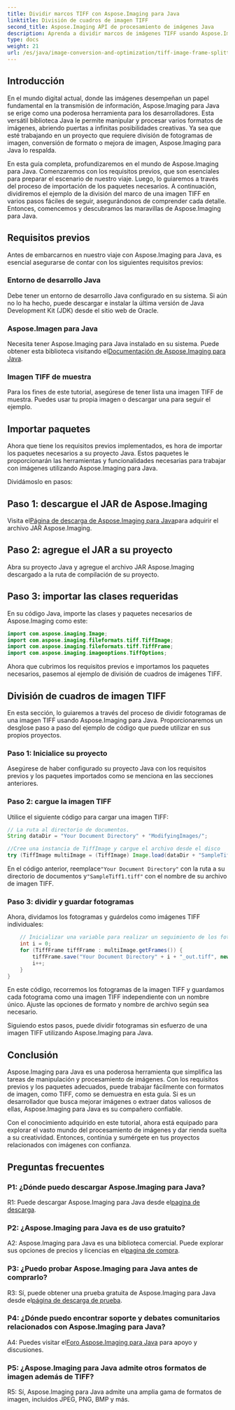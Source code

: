 ```yaml
---
title: Dividir marcos TIFF con Aspose.Imaging para Java
linktitle: División de cuadros de imagen TIFF
second_title: Aspose.Imaging API de procesamiento de imágenes Java
description: Aprenda a dividir marcos de imágenes TIFF usando Aspose.Imaging para Java. Guía paso a paso con requisitos previos, ejemplo de código y preguntas frecuentes para desarrolladores.
type: docs
weight: 21
url: /es/java/image-conversion-and-optimization/tiff-image-frame-splitting/
---
```

## Introducción

En el mundo digital actual, donde las imágenes desempeñan un papel fundamental en la transmisión de información, Aspose.Imaging para Java se erige como una poderosa herramienta para los desarrolladores. Esta versátil biblioteca Java le permite manipular y procesar varios formatos de imágenes, abriendo puertas a infinitas posibilidades creativas. Ya sea que esté trabajando en un proyecto que requiere división de fotogramas de imagen, conversión de formato o mejora de imagen, Aspose.Imaging para Java lo respalda.

En esta guía completa, profundizaremos en el mundo de Aspose.Imaging para Java. Comenzaremos con los requisitos previos, que son esenciales para preparar el escenario de nuestro viaje. Luego, lo guiaremos a través del proceso de importación de los paquetes necesarios. A continuación, dividiremos el ejemplo de la división del marco de una imagen TIFF en varios pasos fáciles de seguir, asegurándonos de comprender cada detalle. Entonces, comencemos y descubramos las maravillas de Aspose.Imaging para Java.

## Requisitos previos

Antes de embarcarnos en nuestro viaje con Aspose.Imaging para Java, es esencial asegurarse de contar con los siguientes requisitos previos:

### Entorno de desarrollo Java
Debe tener un entorno de desarrollo Java configurado en su sistema. Si aún no lo ha hecho, puede descargar e instalar la última versión de Java Development Kit (JDK) desde el sitio web de Oracle.

### Aspose.Imagen para Java
 Necesita tener Aspose.Imaging para Java instalado en su sistema. Puede obtener esta biblioteca visitando el[Documentación de Aspose.Imaging para Java](https://reference.aspose.com/imaging/java/).

### Imagen TIFF de muestra
Para los fines de este tutorial, asegúrese de tener lista una imagen TIFF de muestra. Puedes usar tu propia imagen o descargar una para seguir el ejemplo.

## Importar paquetes

Ahora que tiene los requisitos previos implementados, es hora de importar los paquetes necesarios a su proyecto Java. Estos paquetes le proporcionarán las herramientas y funcionalidades necesarias para trabajar con imágenes utilizando Aspose.Imaging para Java.

Dividámoslo en pasos:

## Paso 1: descargue el JAR de Aspose.Imaging

 Visita el[Página de descarga de Aspose.Imaging para Java](https://releases.aspose.com/imaging/java/)para adquirir el archivo JAR Aspose.Imaging.

## Paso 2: agregue el JAR a su proyecto

Abra su proyecto Java y agregue el archivo JAR Aspose.Imaging descargado a la ruta de compilación de su proyecto.

## Paso 3: importar las clases requeridas

En su código Java, importe las clases y paquetes necesarios de Aspose.Imaging como este:

```java
import com.aspose.imaging.Image;
import com.aspose.imaging.fileformats.tiff.TiffImage;
import com.aspose.imaging.fileformats.tiff.TiffFrame;
import com.aspose.imaging.imageoptions.TiffOptions;
```

Ahora que cubrimos los requisitos previos e importamos los paquetes necesarios, pasemos al ejemplo de división de cuadros de imágenes TIFF.

## División de cuadros de imagen TIFF

En esta sección, lo guiaremos a través del proceso de dividir fotogramas de una imagen TIFF usando Aspose.Imaging para Java. Proporcionaremos un desglose paso a paso del ejemplo de código que puede utilizar en sus propios proyectos.

### Paso 1: Inicialice su proyecto
Asegúrese de haber configurado su proyecto Java con los requisitos previos y los paquetes importados como se menciona en las secciones anteriores.

### Paso 2: cargue la imagen TIFF
Utilice el siguiente código para cargar una imagen TIFF:

```java
// La ruta al directorio de documentos.
String dataDir = "Your Document Directory" + "ModifyingImages/";

//Cree una instancia de TiffImage y cargue el archivo desde el disco
try (TiffImage multiImage = (TiffImage) Image.load(dataDir + "SampleTiff1.tiff")) {
```

 En el código anterior, reemplace`"Your Document Directory"` con la ruta a su directorio de documentos y`"SampleTiff1.tiff"` con el nombre de su archivo de imagen TIFF.

### Paso 3: dividir y guardar fotogramas
Ahora, dividamos los fotogramas y guárdelos como imágenes TIFF individuales:

```java
    // Inicializar una variable para realizar un seguimiento de los fotogramas de la imagen
    int i = 0;
    for (TiffFrame tiffFrame : multiImage.getFrames()) {
        tiffFrame.save("Your Document Directory" + i + "_out.tiff", new TiffOptions(TiffExpectedFormat.TiffJpegRgb));
        i++;
    }
}
```

En este código, recorremos los fotogramas de la imagen TIFF y guardamos cada fotograma como una imagen TIFF independiente con un nombre único. Ajuste las opciones de formato y nombre de archivo según sea necesario.

Siguiendo estos pasos, puede dividir fotogramas sin esfuerzo de una imagen TIFF utilizando Aspose.Imaging para Java.

## Conclusión

Aspose.Imaging para Java es una poderosa herramienta que simplifica las tareas de manipulación y procesamiento de imágenes. Con los requisitos previos y los paquetes adecuados, puede trabajar fácilmente con formatos de imagen, como TIFF, como se demuestra en esta guía. Si es un desarrollador que busca mejorar imágenes o extraer datos valiosos de ellas, Aspose.Imaging para Java es su compañero confiable.

Con el conocimiento adquirido en este tutorial, ahora está equipado para explorar el vasto mundo del procesamiento de imágenes y dar rienda suelta a su creatividad. Entonces, continúa y sumérgete en tus proyectos relacionados con imágenes con confianza.

## Preguntas frecuentes

### P1: ¿Dónde puedo descargar Aspose.Imaging para Java?

 R1: Puede descargar Aspose.Imaging para Java desde el[pagina de descarga](https://releases.aspose.com/imaging/java/).

### P2: ¿Aspose.Imaging para Java es de uso gratuito?

 A2: Aspose.Imaging para Java es una biblioteca comercial. Puede explorar sus opciones de precios y licencias en el[pagina de compra](https://purchase.aspose.com/buy).

### P3: ¿Puedo probar Aspose.Imaging para Java antes de comprarlo?

 R3: Sí, puede obtener una prueba gratuita de Aspose.Imaging para Java desde el[página de descarga de prueba](https://releases.aspose.com/).

### P4: ¿Dónde puedo encontrar soporte y debates comunitarios relacionados con Aspose.Imaging para Java?

 A4: Puedes visitar el[Foro Aspose.Imaging para Java](https://forum.aspose.com/) para apoyo y discusiones.

### P5: ¿Aspose.Imaging para Java admite otros formatos de imagen además de TIFF?

R5: Sí, Aspose.Imaging para Java admite una amplia gama de formatos de imagen, incluidos JPEG, PNG, BMP y más.